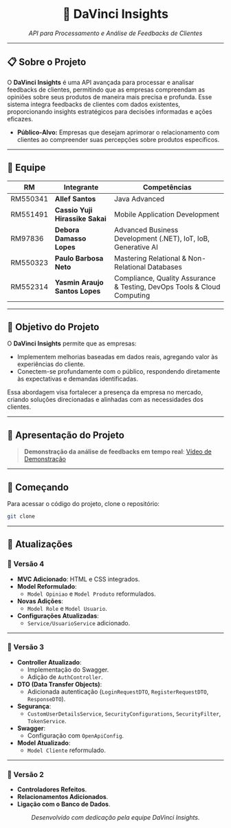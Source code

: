 <div align="center">
    <h1>🚀 DaVinci Insights</h1>
    <p><i>API para Processamento e Análise de Feedbacks de Clientes</i></p>
</div>

---

## 📋 Sobre o Projeto

O **DaVinci Insights** é uma API avançada para processar e analisar feedbacks de clientes, permitindo que as empresas compreendam as opiniões sobre seus produtos de maneira mais precisa e profunda. Esse sistema integra feedbacks de clientes com dados existentes, proporcionando insights estratégicos para decisões informadas e ações eficazes.

- **Público-Alvo:** Empresas que desejam aprimorar o relacionamento com clientes ao compreender suas percepções sobre produtos específicos.

---

## 👥 Equipe

| RM       | Integrante                    | Competências                                                                                  |
|----------|--------------------------------|-----------------------------------------------------------------------------------------------|
| RM550341 | **Allef Santos**               | Java Advanced                                                                                |
| RM551491 | **Cassio Yuji Hirassike Sakai**| Mobile Application Development                                                               |
| RM97836  | **Debora Damasso Lopes**       | Advanced Business Development (.NET), IoT, IoB, Generative AI                                |
| RM550323 | **Paulo Barbosa Neto**         | Mastering Relational & Non-Relational Databases                                              |
| RM552314 | **Yasmin Araujo Santos Lopes** | Compliance, Quality Assurance & Testing, DevOps Tools & Cloud Computing                      |

---

## 🎯 Objetivo do Projeto

O **DaVinci Insights** permite que as empresas:

- Implementem melhorias baseadas em dados reais, agregando valor às experiências do cliente.
- Conectem-se profundamente com o público, respondendo diretamente às expectativas e demandas identificadas.

Essa abordagem visa fortalecer a presença da empresa no mercado, criando soluções direcionadas e alinhadas com as necessidades dos clientes.

---

## 🎥 Apresentação do Projeto

> **Demonstração da análise de feedbacks em tempo real**: [Vídeo de Demonstração](https://www.youtube.com/playlist?list=PLtsjpUU5tm1qCcwibH5k0_9ECj-kHGzVx)

---

## 🚀 Começando

Para acessar o código do projeto, clone o repositório:

```bash
git clone 
```

---

## 📌 Atualizações

### 📄 Versão 4
- **MVC Adicionado**: HTML e CSS integrados.
- **Model Reformulado**:
    - `Model Opiniao` e `Model Produto` reformulados.
- **Novas Adições**:
    - `Model Role` e `Model Usuario`.
- **Configurações Atualizadas**:
    - `Service/UsuarioService` adicionado.

---

### 📄 Versão 3
- **Controller Atualizado**:
    - Implementação do Swagger.
    - Adição de `AuthController`.
- **DTO (Data Transfer Objects)**:
    - Adicionada autenticação (`LoginRequestDTO`, `RegisterRequestDTO`, `ResponseDTO`).
- **Segurança**:
    - `CustomUserDetailsService`, `SecurityConfigurations`, `SecurityFilter`, `TokenService`.
- **Swagger**:
    - Configuração com `OpenApiConfig`.
- **Model Atualizado**:
    - `Model Cliente` reformulado.

---

### 📄 Versão 2
- **Controladores Refeitos**.
- **Relacionamentos Adicionados**.
- **Ligação com o Banco de Dados**.

<div align="center"> <i>Desenvolvido com dedicação pela equipe DaVinci Insights.</i> </div>
